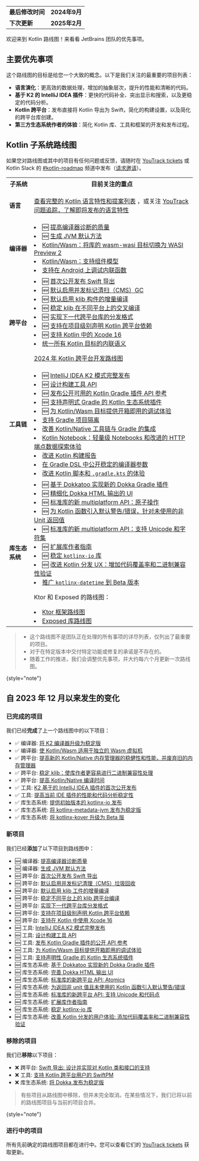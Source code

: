 [//]: # (title: Kotlin 路线图)

<table>
    <tr>
        <td><strong>最后修改时间</strong></td>
        <td><strong>2024年9月</strong></td>
    </tr>
    <tr>
        <td><strong>下次更新</strong></td>
        <td><strong>2025年2月</strong></td>
    </tr>
</table>

欢迎来到 Kotlin 路线图！来看看 JetBrains 团队的优先事项。

## 主要优先事项

这个路线图的目标是给您一个大致的概念。以下是我们关注的最重要的项目列表：

* **语言演化**：更高效的数据处理，增加的抽象层次，提升的性能和清晰的代码。
* **基于 K2 的 IntelliJ IDEA 插件**：更快的代码补全、突出显示和搜索，以及更稳定的代码分析。
* **Kotlin 跨平台**：发布直接将 Kotlin 导出为 Swift，简化的构建设置，以及简化的跨平台库创建。
* **第三方生态系统作者的体验**：简化 Kotlin 库、工具和框架的开发和发布过程。

## Kotlin 子系统路线图

<!-- To view the biggest projects we're working on, see the [Roadmap details](#roadmap-details) table. -->


如果您对路线图或其中的项目有任何问题或反馈，请随时在 [YouTrack tickets](https://youtrack.jetbrains.com/issues?q=project:%20KT,%20KTIJ%20tag:%20%7BRoadmap%20Item%7D%20%23Unresolved%20) 或 Kotlin Slack 的 [#kotlin-roadmap](https://kotlinlang.slack.com/archives/C01AAJSG3V4) 频道中发布（[请求邀请](https://surveys.jetbrains.com/s3/kotlin-slack-sign-up)）。

<!-- ### YouTrack board
Visit the [roadmap board in our issue tracker YouTrack](https://youtrack.jetbrains.com/agiles/153-1251/current) ![YouTrack](youtrack-logo.png){width=30}{type="joined"}
-->

<table>
    <tr>
        <th>子系统</th>
        <th>目前关注的重点</th>
    </tr>
    <tr id="language">
        <td><strong>语言</strong></td>
        <td>
            <p><a href="kotlin-language-features-and-proposals.md">查看完整的 Kotlin 语言特性和提案列表</a> ，或关注 <a href="https://youtrack.jetbrains.com/issue/KT-54620">YouTrack 问题追踪，了解即将发布的语言特性</a></p>
        </td>
    </tr>
    <tr id="compiler">
        <td><strong>编译器</strong></td>
        <td>
            <list>
                <li>🆕 <a href="https://youtrack.jetbrains.com/issue/KT-71275">提高编译器诊断的质量</a></li>
                <li>🆕 <a href="https://youtrack.jetbrains.com/issue/KT-71283">生成 JVM 默认方法</a></li>
                <li><a href="https://youtrack.jetbrains.com/issue/KT-64568" target="_blank">Kotlin/Wasm：将库的 wasm-wasi 目标切换为 WASI Preview 2</a></li>
                <li><a href="https://youtrack.jetbrains.com/issue/KT-64569" target="_blank">Kotlin/Wasm：支持组件模型</a></li>
                <li><a href="https://youtrack.jetbrains.com/issue/KT-60276" target="_blank">支持在 Android 上调试内联函数</a></li>
            </list>
        </td>
    </tr>
    <tr id="multiplatform">
        <td><strong>跨平台</strong></td>
        <td>
            <list>
                <li>🆕 <a href="https://youtrack.jetbrains.com/issue/KT-64572">首次公开发布 Swift 导出</a></li>
                <li>🆕 <a href="https://youtrack.jetbrains.com/issue/KT-71278">默认启用并发标记清扫（CMS）GC</a></li>
                <li>🆕 <a href="https://youtrack.jetbrains.com/issue/KT-71279">默认启用 klib 构件的增量编译</a></li>
                <li>🆕 <a href="https://youtrack.jetbrains.com/issue/KT-71290">稳定 klib 在不同平台上的交叉编译</a></li> 
                <li>🆕 <a href="https://youtrack.jetbrains.com/issue/KT-71281">实现下一代跨平台库的分发格式</a></li>
                <li>🆕 <a href="https://youtrack.jetbrains.com/issue/KT-71289">支持在项目级别声明 Kotlin 跨平台依赖</a></li>
                <li>🆕 <a href="https://youtrack.jetbrains.com/issue/KT-71287">支持 Kotlin 中的 Xcode 16</a></li> 
                <li><a href="https://youtrack.jetbrains.com/issue/KT-64570" target="_blank">统一所有 Kotlin 目标的内联语义</a></li>
            </list>
            <tip><p><a href="https://blog.jetbrains.com/kotlin/2023/11/kotlin-multiplatform-development-roadmap-for-2024/" target="_blank">2024 年 Kotlin 跨平台开发路线图</a></p></tip>
         </td>
    </tr>
    <tr id="tooling">
        <td><strong>工具链</strong></td>
        <td>
            <list>
                <li>🆕 <a href="https://youtrack.jetbrains.com/issue/KTIJ-31316">IntelliJ IDEA K2 模式完整发布</a></li>
                <li>🆕 <a href="https://youtrack.jetbrains.com/issue/KT-71286">设计构建工具 API</a></li>
                <li>🆕 <a href="https://youtrack.jetbrains.com/issue/KT-71288">发布公开可用的 Kotlin Gradle 插件 API 参考</a></li>
                <li>🆕 <a href="https://youtrack.jetbrains.com/issue/KT-71292">支持声明式 Gradle 的 Kotlin 生态系统插件</a></li>
                <li>🆕 <a href="https://youtrack.jetbrains.com/issue/KT-71276">为 Kotlin/Wasm 目标提供开箱即用的调试体验</a></li>
                <li><a href="https://youtrack.jetbrains.com/issue/KT-64575" target="_blank">支持 Gradle 项目隔离</a></li>
                <li><a href="https://youtrack.jetbrains.com/issue/KT-64577" target="_blank">改善 Kotlin/Native 工具链与 Gradle 的集成</a></li>
                <li><a href="https://youtrack.jetbrains.com/issue/KTNB-506" target="_blank">Kotlin Notebook：轻量级 Notebooks 和改进的 HTTP 端点数据探索体验</a></li>
                <li><a href="https://youtrack.jetbrains.com/issue/KT-60279">改进 Kotlin 构建报告</a></li>
                <li><a href="https://youtrack.jetbrains.com/issue/KT-55515">在 Gradle DSL 中公开稳定的编译器参数</a></li>
                <li><a href="https://youtrack.jetbrains.com/issue/KT-49511" target="_blank">改进 Kotlin 脚本和 <code>.gradle.kts</code> 的体验</a></li>
            </list>
         </td>
    </tr>
    <tr id="library-ecosystem">
        <td><strong>库生态系统</strong></td>
        <td>
            <list>
                <li>🆕 <a href="https://youtrack.jetbrains.com/issue/KT-71293">基于 Dokkatoo 实现新的 Dokka Gradle 插件</a></li>
                <li>🆕 <a href="https://youtrack.jetbrains.com/issue/KT-71295">精细化 Dokka HTML 输出的 UI</a></li>
                <li>🆕 <a href="https://youtrack.jetbrains.com/issue/KT-62423">标准库的新 multiplatform API：原子操作</a></li>
                <li>🆕 <a href="https://youtrack.jetbrains.com/issue/KT-12719">为 Kotlin 函数引入默认警告/错误，针对未使用的非 Unit 返回值</a></li>
                <li>🆕 <a href="https://youtrack.jetbrains.com/issue/KT-71298">标准库的新 multiplatform API：支持 Unicode 和字符集</a></li>
                <li>🆕 <a href="https://youtrack.jetbrains.com/issue/KT-71299">扩展库作者指南</a></li>
                <li>🆕 <a href="https://youtrack.jetbrains.com/issue/KT-71300">稳定 <code>kotlinx-io</code> 库</a></li>
                <li>🆕 <a href="https://youtrack.jetbrains.com/issue/KT-71297">改进 Kotlin 分发 UX：增加代码覆盖率和二进制兼容性验证</a></li>
                <li><a href="https://youtrack.jetbrains.com/issue/KT-64578" target="_blank">推广 <code>kotlinx-datetime</code> 到 Beta 版本</a></li>
            </list>
            <tip><p>Ktor 和 Exposed 的路线图：</p>
            <list>
                <li><a href="https://blog.jetbrains.com/kotlin/2024/03/the-ktor-roadmap-for-2024/" target="_blank">Ktor 框架路线图</a></li>
                <li><a href="https://blog.jetbrains.com/kotlin/2023/08/exposed-moving-forward/" target="_blank">Exposed 库路线图</a></li>
            </list>
            </tip>
         </td>
    </tr>
</table>

> * 这个路线图不是团队正在处理的所有事项的详尽列表，仅列出了最重要的项目。
> * 对于在特定版本中交付特定功能或修复的承诺是不存在的。
> * 随着工作的推进，我们会调整优先事项，并大约每六个月更新一次路线图。
> 
{style="note"}

## 自 2023 年 12 月以来发生的变化

### 已完成的项目

我们已经**完成**了上一个路线图中的以下项目：

* ✅ 编译器: [将 K2 编译器升级为稳定版](https://youtrack.jetbrains.com/issue/KT-60255)
* ✅ 编译器: [使 Kotlin/Wasm 适用于独立的 Wasm 虚拟机](https://youtrack.jetbrains.com/issue/KT-60278)
* ✅ 跨平台: [提高新的 Kotlin/Native 内存管理器的稳健性和性能，并废弃旧的内存管理器](https://youtrack.jetbrains.com/issue/KT-55512)
* ✅ 跨平台: [稳定 klib：使库作者更容易进行二进制兼容性处理](https://youtrack.jetbrains.com/issue/KT-52600)
* ✅ 跨平台: [提高 Kotlin/Native 编译时间](https://youtrack.jetbrains.com/issue/KT-42294)
* ✅ 工具: [K2 基于的 IntelliJ IDEA 插件的首次公开发布](https://youtrack.jetbrains.com/issue/KTIJ-23988)
* ✅ 工具: [提高当前 IDE 插件的性能和代码分析稳定性](https://youtrack.jetbrains.com/issue/KTIJ-23989)
* ✅ 库生态系统: [提供初始版本的 kotlinx-io 发布](https://youtrack.jetbrains.com/issue/KT-60280)
* ✅ 库生态系统: [将 kotlinx-metadata-jvm 发布为稳定版](https://youtrack.jetbrains.com/issue/KT-48011)
* ✅ 库生态系统: [将 kotlinx-kover 升级为 Beta 版](https://youtrack.jetbrains.com/issue/KT-49527)

### 新项目

我们已经**添加**了以下项目到路线图中：

* 🆕 编译器: [提高编译器诊断质量](https://youtrack.jetbrains.com/issue/KT-71275)
* 🆕 编译器: [生成 JVM 默认方法](https://youtrack.jetbrains.com/issue/KT-71283)
* 🆕 跨平台: [首次公开发布 Swift 导出](https://youtrack.jetbrains.com/issue/KT-64572)
* 🆕 跨平台: [默认启用并发标记清理（CMS）垃圾回收](https://youtrack.jetbrains.com/issue/KT-71278)
* 🆕 跨平台: [默认启用 klib 工件的增量编译](https://youtrack.jetbrains.com/issue/KT-71279)
* 🆕 跨平台: [稳定不同平台上的 klib 跨平台编译](https://youtrack.jetbrains.com/issue/KT-71290)
* 🆕 跨平台: [实现下一代跨平台库分发格式](https://youtrack.jetbrains.com/issue/KT-71281)
* 🆕 跨平台: [支持在项目级别声明 Kotlin 跨平台依赖](https://youtrack.jetbrains.com/issue/KT-71289)
* 🆕 跨平台: [支持在 Kotlin 中使用 Xcode 16](https://youtrack.jetbrains.com/issue/KT-71287)
* 🆕 工具: [IntelliJ IDEA K2 模式完整发布](https://youtrack.jetbrains.com/issue/KTIJ-31316)
* 🆕 工具: [设计构建工具 API](https://youtrack.jetbrains.com/issue/KT-71286)
* 🆕 工具: [发布 Kotlin Gradle 插件的公开 API 参考](https://youtrack.jetbrains.com/issue/KT-71288)
* 🆕 工具: [为 Kotlin/Wasm 目标提供开箱即用的调试体验](https://youtrack.jetbrains.com/issue/KT-71276)
* 🆕 工具: [支持声明性 Gradle 的 Kotlin 生态系统插件](https://youtrack.jetbrains.com/issue/KT-71292)
* 🆕 库生态系统: [基于 Dokkatoo 实现新的 Dokka Gradle 插件](https://youtrack.jetbrains.com/issue/KT-71293)
* 🆕 库生态系统: [完善 Dokka HTML 输出 UI](https://youtrack.jetbrains.com/issue/KT-71295)
* 🆕 库生态系统: [标准库的新跨平台 API: Atomics](https://youtrack.jetbrains.com/issue/KT-62423)
* 🆕 库生态系统: [为返回非 unit 值且未使用的 Kotlin 函数引入默认警告/错误](https://youtrack.jetbrains.com/issue/KT-12719)
* 🆕 库生态系统: [标准库的新跨平台 API: 支持 Unicode 和代码点](https://youtrack.jetbrains.com/issue/KT-71298)
* 🆕 库生态系统: [扩展库作者指南](https://youtrack.jetbrains.com/issue/KT-71299)
* 🆕 库生态系统: [稳定 kotlinx-io 库](https://youtrack.jetbrains.com/issue/KT-71300)
* 🆕 库生态系统: [改善 Kotlin 分发的用户体验: 添加代码覆盖率和二进制兼容性验证](https://youtrack.jetbrains.com/issue/KT-71297)

### 移除的项目

我们已**移除**以下项目：

* ❌ 跨平台: [Swift 导出: 设计并实现对 Kotlin 类和接口的支持](https://youtrack.jetbrains.com/issue/KT-64572)
* ❌ 工具: [支持 Kotlin 跨平台用户的 SwiftPM](https://youtrack.jetbrains.com/issue/KT-64571)
* ❌ 库生态系统: [将 Dokka 发布为稳定版](https://youtrack.jetbrains.com/issue/KT-48998)

> 有些项目从路线图中移除，但并未完全取消。在某些情况下，我们已将以前的路线图项目与当前的项目合并。
>
{style="note"}

### 进行中的项目

所有先前确定的路线图项目都在进行中。您可以查看它们的
[YouTrack tickets](https://youtrack.jetbrains.com/issues?q=project:%20KT,%20KTIJ%20tag:%20%7BRoadmap%20Item%7D%20%23Unresolved%20) 获取更新。